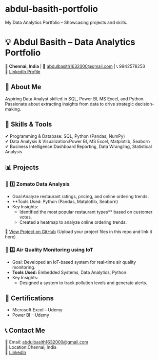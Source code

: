 # abdul-basith-portfolio
My Data Analytics Portfolio – Showcasing projects and skills.
# 💡 Abdul Basith – Data Analytics Portfolio  

📍 **Chennai, India** | 📧 abdulbasith1632000@gmail.com | 📞 9942578253  
🔗 [LinkedIn Profile](https://linkedin.com/in/abdul-basith-318398239)  

## 🚀 About Me  
Aspiring Data Analyst skilled in SQL, Power BI, MS Excel, and Python. Passionate about extracting insights from data to drive strategic decision-making.  

## 🔧 Skills & Tools  
✔ Programming & Database: SQL, Python (Pandas, NumPy)  
✔ Data Analysis & Visualization:Power BI, MS Excel, Matplotlib, Seaborn  
✔ Business Intelligence:Dashboard Reporting, Data Wrangling, Statistical Analysis  

## 📊 Projects  

### 📌 1️⃣ Zomato Data Analysis  
- Goal:Analyze restaurant ratings, pricing, and online ordering trends.  
- **Tools Used: Python (Pandas, Matplotlib, Seaborn)  
- Key Insights:
  - Identified the most popular restaurant types** based on customer votes.  
  - Created a heatmap to analyze online ordering trends.  

🔗 [View Project on GitHub](#) (Upload your project files in this repo and link it here)  

### 📌 2️⃣ Air Quality Monitoring using IoT  
- Goal: Developed an IoT-based system for real-time air quality monitoring.  
- **Tools Used:** Embedded Systems, Data Analytics, Python  
- Key Insights: 
  - Designed a system to track pollution levels and generate alerts.  

## 📜 Certifications  
- Microsoft Excel – Udemy
- Power BI – Udemy

## 📞 Contact Me  
📧 Email: abdulbasith1632000@gmail.com  
📍 Location:Chennai, India  
🔗 [LinkedIn](https://linkedin.com/in/abdul-basith-318398239)  
